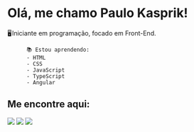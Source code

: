 <div>
          <h1> Olá, me chamo Paulo Kasprik! </h1>
          🖥️ Iniciante em programação, focado em Front-End.
    
          📚 Estou aprendendo:
          - HTML
          - CSS
          - JavaScript
          - TypeScript
          - Angular
</div>         
          
<div>
          <h2> Me encontre aqui: </h2>
          <a href="https://instagram.com/paulokasprik" target="_blank"><img src="https://img.shields.io/badge/-Instagram-%23E4405F?style=for-the-badge&logo=instagram&logoColor=white" target="_blank"></a>
          <a href = "mailto:contatokasprik@gmail.com"><img src="https://img.shields.io/badge/Gmail-D14836?style=for-the-badge&logo=gmail&logoColor=white" target="_blank"></a>
          <a href="https://www.linkedin.com/in/paulokasprik" target="_blank"><img src="https://img.shields.io/badge/-LinkedIn-%230077B5?style=for-the-badge&logo=linkedin&logoColor=white" target="_blank"></a>
</div>
